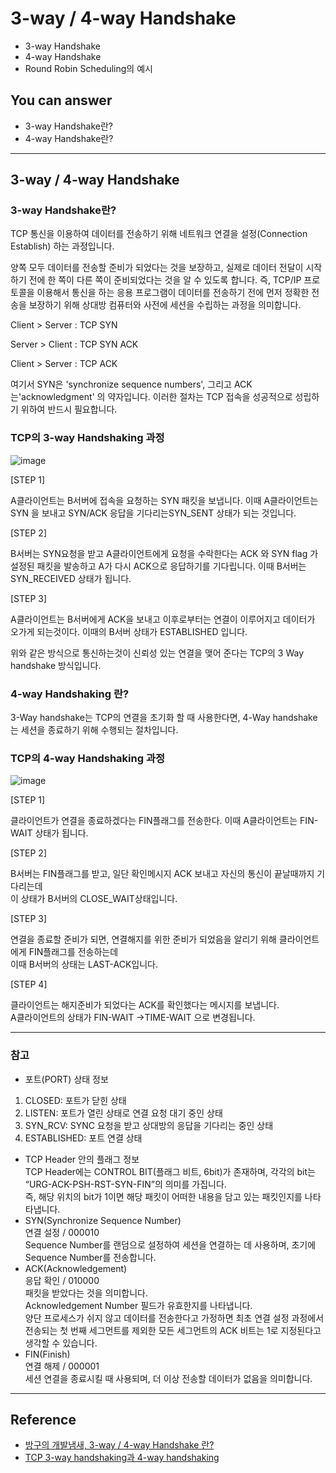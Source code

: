 # 3-way / 4-way Handshake
<!--Table of Contents-->
- 3-way Handshake
- 4-way Handshake
- Round Robin Scheduling의 예시

<!-- 어떤 질문을 대답할 수 있어야 하는지-->
## You can answer
- 3-way Handshake란?
- 4-way Handshake란?
<!--Contents-->

---
## 3-way / 4-way Handshake

### 3-way Handshake란?
TCP 통신을 이용하여 데이터를 전송하기 위해 네트워크 연결을 설정(Connection Establish) 하는 과정입니다.  

양쪽 모두 데이터를 전송할 준비가 되었다는 것을 보장하고, 실제로 데이터 전달이 시작하기 전에 한 쪽이 다른 쪽이 준비되었다는 것을 알 수 있도록 합니다.
즉, TCP/IP 프로토콜을 이용해서 통신을 하는 응용 프로그램이 데이터를 전송하기 전에 먼저 정확한 전송을 보장하기 위해 상대방 컴퓨터와 사전에 세션을 수립하는 과정을 의미합니다.  


Client > Server : TCP SYN  

Server > Client : TCP SYN ACK  

Client > Server : TCP ACK  



여기서 SYN은 'synchronize sequence numbers', 그리고 ACK는'acknowledgment' 의 약자입니다. 이러한 절차는 TCP 접속을 성공적으로 성립하기 위하여 반드시 필요합니다.


### TCP의 3-way Handshaking 과정

![image](https://user-images.githubusercontent.com/22022393/136329558-59936ba5-04d0-46b1-88d3-c1240dee82c3.png)  

[STEP 1]  

A클라이언트는 B서버에 접속을 요청하는 SYN 패킷을 보냅니다. 이때 A클라이언트는 SYN 을 보내고 SYN/ACK 응답을 기다리는SYN_SENT 상태가 되는 것입니다.  



[STEP 2]  

B서버는 SYN요청을 받고 A클라이언트에게 요청을 수락한다는 ACK 와 SYN flag 가 설정된 패킷을 발송하고 A가 다시 ACK으로 응답하기를 기다립니다. 이때 B서버는 SYN_RECEIVED 상태가 됩니다.  



[STEP 3]  

A클라이언트는 B서버에게 ACK을 보내고 이후로부터는 연결이 이루어지고 데이터가 오가게 되는것이다. 이때의 B서버 상태가 ESTABLISHED 입니다.

위와 같은 방식으로 통신하는것이 신뢰성 있는 연결을 맺어 준다는 TCP의 3 Way handshake 방식입니다.  


### 4-way Handshaking 란?

3-Way handshake는 TCP의 연결을 초기화 할 때 사용한다면, 4-Way handshake는 세션을 종료하기 위해 수행되는 절차입니다.  



### TCP의 4-way Handshaking 과정

![image](https://user-images.githubusercontent.com/22022393/136329777-2283a420-7421-440d-974b-69f1eb247354.png)  


[STEP 1]  

클라이언트가 연결을 종료하겠다는 FIN플래그를 전송한다. 이때 A클라이언트는  FIN-WAIT 상태가 됩니다.  

[STEP 2]  

B서버는 FIN플래그를 받고, 일단 확인메시지 ACK 보내고 자신의 통신이 끝날때까지 기다리는데  
이 상태가 B서버의 CLOSE_WAIT상태입니다.  

[STEP 3]  

연결을 종료할 준비가 되면, 연결해지를 위한 준비가 되었음을 알리기 위해  클라이언트에게 FIN플래그를 전송하는데  
이때 B서버의 상태는 LAST-ACK입니다.  

[STEP 4]  

클라이언트는 해지준비가 되었다는 ACK를 확인했다는 메시지를 보냅니다.  
A클라이언트의 상태가 FIN-WAIT ->TIME-WAIT 으로 변경됩니다.  

---
### 참고
- 포트(PORT) 상태 정보
1. CLOSED: 포트가 닫힌 상태
2. LISTEN: 포트가 열린 상태로 연결 요청 대기 중인 상태
3. SYN_RCV: SYNC 요청을 받고 상대방의 응답을 기다리는 중인 상태
4. ESTABLISHED: 포트 연결 상태

- TCP Header 안의 플래그 정보  
 TCP Header에는 CONTROL BIT(플래그 비트, 6bit)가 존재하며, 각각의 bit는 “URG-ACK-PSH-RST-SYN-FIN”의 의미를 가집니다.  
 즉, 해당 위치의 bit가 1이면 해당 패킷이 어떠한 내용을 담고 있는 패킷인지를 나타타냅니다.  
- SYN(Synchronize Sequence Number)  
 연결 설정 / 000010  
Sequence Number를 랜덤으로 설정하여 세션을 연결하는 데 사용하며, 초기에 Sequence Number를 전송합니다.
- ACK(Acknowledgement)  
응답 확인 / 010000  
패킷을 받았다는 것을 의미합니다.  
Acknowledgement Number 필드가 유효한지를 나타냅니다.  
양단 프로세스가 쉬지 않고 데이터를 전송한다고 가정하면 최초 연결 설정 과정에서 전송되는 첫 번째 세그먼트를 제외한 모든 세그먼트의 ACK 비트는 1로 지정된다고 생각할 수 있습니다.  
- FIN(Finish)  
연결 해제 / 000001  
세션 연결을 종료시킬 때 사용되며, 더 이상 전송할 데이터가 없음을 의미합니다.  

---
## Reference
- [방구의 개발냄새, 3-way / 4-way Handshake 란?](https://bangu4.tistory.com/74)
- [TCP 3-way handshaking과 4-way handshaking](https://gmlwjd9405.github.io/2018/09/19/tcp-connection.html)

